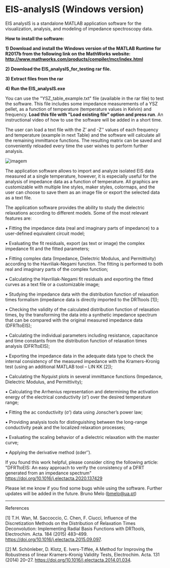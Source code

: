 # EIS-analysIS (Windows version)
EIS analysIS is a standalone MATLAB application software for the visualization, analysis, and modeling of impedance spectroscopy data.

**How to install the software:**

**1) Download and install the Windows version of the MATLAB Runtime for R2017b from the following link on the MathWorks website: http://www.mathworks.com/products/compiler/mcr/index.html**

**2) Download the EIS_analysIS_for_testing rar file.**

**3) Extract files from the rar** 

**4) Run the EIS_analysIS.exe** 

You can use the "YSZ_table_example.txt" file (available in the rar file) to test the software. This file includes some impedance measurements of a YSZ pellet, as a function of temperature (temperature values in Kelvin) and frequency. **Load this file with "Load existing file" option and press run**. An instructional video of how to use the software will be added in a short time.

The user can load a text file with the Z’ and -Z’’ values of each frequency and temperature (example in next Table) and the software will calculate all the remaining immittance functions. The resulting matrix can be saved and conveniently reloaded every time the user wishes to perform further analysis.

![imagem](https://user-images.githubusercontent.com/42448042/205509349-ee4ed2b2-4ddb-4189-a6ae-ef180a71904d.png)

The application software allows to import and analyze isolated EIS data measured at a single temperature, however, it is especially useful for the analysis of impedance data as a function of temperature. All graphics are customizable with multiple line styles, maker styles, colormaps, and the user can choose to save them as an image file or export the selected data as a text file.

The application software provides the ability to study the dielectric relaxations according to different models. Some of the most relevant features are:

▪ Fitting the impedance data (real and imaginary parts of impedance) to a user-defined equivalent circuit model;

▪ Evaluating the fit residuals, export (as text or image) the complex impedance fit and the fitted parameters;

▪ Fitting complex data (Impedance, Dielectric Modulus, and Permittivity) according to the Havriliak-Negami function. The fitting is performed to both real and imaginary parts of the complex function;

▪ Calculating the Havriliak-Negami fit residuals and exporting the fitted curves as a text file or a customizable image;

▪ Studying the impedance data with the distribution function of relaxation times formalism (impedance data is directly imported to the DRTtools [1]);

▪ Checking the validity of the calculated distribution function of relaxation times, by the transforming the data into a synthetic impedance spectrum that can be compared with the original measured impedance data (DFRTtoEIS);

▪ Calculating the individual parameters including resistance, capacitance and time constants from the distribution function of relaxation times analysis (DFRTtoEIS);

▪ Exporting the impedance data in the adequate data type to check the internal consistency of the measured impedance with the Kramers-Kronig test (using an additional MATLAB tool – LIN KK [2]);

▪ Calculating the Nyquist plots in several immittance functions (Impedance, Dielectric Modulus, and Permittivity);

▪ Calculating the Arrhenius representation and determining the activation energy of the electrical conductivity (σ’) over the desired temperature range;

▪ Fitting the ac conductivity (σ’) data using Jonscher’s power law;

▪ Providing analysis tools for distinguishing between the long-range conductivity peak and the localized relaxation processes;

▪ Evaluating the scaling behavior of a dielectric relaxation with the master curve;

▪ Applying the derivative method (εder′′).

If you found this work helpful, please consider citing the following article: "DFRTtoEIS: An easy approach to verify the consistency of a DFRT generated from an impedance spectrum" https://doi.org/10.1016/j.electacta.2020.137429


Please let me know if you find some bugs while using the software. Further updates will be added in the future.
Bruno Melo (bmelo@ua.pt)
________________________________________________________________________________________________________________________________________________________
References

[1] T.H. Wan, M. Saccoccio, C. Chen, F. Ciucci, Influence of the Discretization Methods on the Distribution of Relaxation Times Deconvolution: Implementing Radial Basis Functions with DRTtools, Electrochim. Acta. 184 (2015) 483–499. https://doi.org/10.1016/j.electacta.2015.09.097.

[2] M. Schönleber, D. Klotz, E. Ivers-Tiffée, A Method for Improving the Robustness of linear Kramers-Kronig Validity Tests, Electrochim. Acta. 131 (2014) 20–27. https://doi.org/10.1016/j.electacta.2014.01.034.
